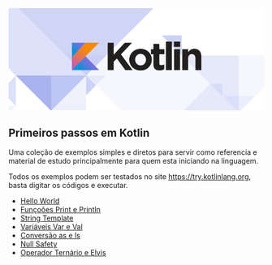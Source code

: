 
![](images/kotlin_800x320.png)
## Primeiros passos em Kotlin

Uma coleção de exemplos simples e diretos para servir como referencia e material de estudo principalmente para quem esta iniciando na linguagem.

Todos os exemplos podem ser testados no site https://try.kotlinlang.org, basta digitar os códigos e executar.


* [Hello World](https://github.com/Viktoorrocha/Kotlin-Hands-On/blob/master/Hello%20World/HelloWorld.kt)
* [Funçoões Print e Println](https://github.com/Viktoorrocha/Kotlin-Hands-On/tree/master/funcoes_print_%20println)
* [String Template](https://github.com/Viktoorrocha/Kotlin-Hands-On/tree/master/string_template)
* [Variáveis Var e Val](https://github.com/Viktoorrocha/Kotlin-Hands-On/tree/master/variaveis_var_e_val)
* [Conversão as e ls](https://github.com/Viktoorrocha/Kotlin-Hands-On/tree/master/conversao_as_ls)
* [Null Safety](https://github.com/Viktoorrocha/Kotlin-Hands-On/tree/master/Objetos_Nulos(Null%20Safety))
* [Operador Ternário e Elvis](https://github.com/Viktoorrocha/Kotlin-Hands-On/tree/master/Operador_Tern%C3%A1rio_Elvis)